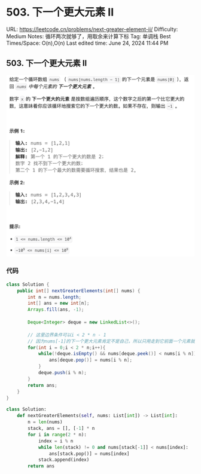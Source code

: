 # 503. 下一个更大元素 II

URL: https://leetcode.cn/problems/next-greater-element-ii/
Difficulty: Medium
Notes: 循环两次就够了，用取余来计算下标
Tag: 单调栈
Best Times/Space: O(n),O(n)
Last edited time: June 24, 2024 11:44 PM

## **503. 下一个更大元素 II**

![Untitled](image/503%20%E4%B8%8B%E4%B8%80%E4%B8%AA%E6%9B%B4%E5%A4%A7%E5%85%83%E7%B4%A0%20II/Untitled.png)

### 代码

```java
class Solution {
    public int[] nextGreaterElements(int[] nums) {
        int n = nums.length;
        int[] ans = new int[n];
        Arrays.fill(ans, -1);

        Deque<Integer> deque = new LinkedList<>();
        
        // 这里边界条件可以i < 2 * n - 1
        // 因为nums[-1]的下一个更大元素肯定不是自己，所以只用走到它前面一个元素就行了
        for(int i = 0;i < 2 * n;i++){
            while(!deque.isEmpty() && nums[deque.peek()] < nums[i % n]){
                ans[deque.pop()] = nums[i % n];
            }
            deque.push(i % n);
        }
        return ans;
    }
}
```

```python
class Solution:
    def nextGreaterElements(self, nums: List[int]) -> List[int]:
        n = len(nums)
        stack, ans = [], [-1] * n
        for i in range(2 * n):
            index = i % n
            while len(stack) != 0 and nums[stack[-1]] < nums[index]:
                ans[stack.pop()] = nums[index]
            stack.append(index)
        return ans
```
